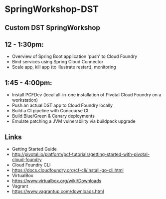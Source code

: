 # SpringWorkshop-DST
## Custom DST SpringWorkshop

## 12 - 1:30pm:
- Overview of Spring Boot application 'push' to Cloud Foundry
- Bind services using Spring Cloud Connector
- Scale app, kill app (to illustrate restart), monitoring

## 1:45 - 4:00pm:
- Install PCFDev (local all-in-one installation of Pivotal Cloud Foundry on a workstation)
- Push an actual DST app to Cloud Foundry locally
- Build a CI pipeline with Concourse CI
- Build Blue/Green & Canary deployments
- Emulate patching a JVM vulnerability via buildpack upgrade

## Links
- Getting Started Guide 
- http://pivotal.io/platform/pcf-tutorials/getting-started-with-pivotal-cloud-foundry 
- Cloud Foundry CLI
- https://docs.cloudfoundry.org/cf-cli/install-go-cli.html
- VirtualBox
- https://www.virtualbox.org/wiki/Downloads
- Vagrant
- https://www.vagrantup.com/downloads.html
